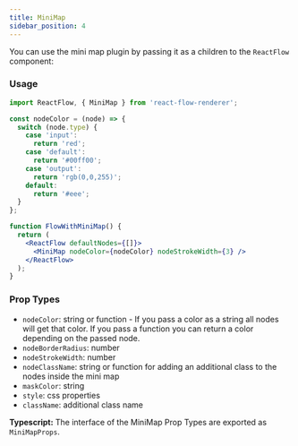 ```yaml
---
title: MiniMap
sidebar_position: 4
---
```


You can use the mini map plugin by passing it as a children to the `ReactFlow` component:

### Usage

```jsx
import ReactFlow, { MiniMap } from 'react-flow-renderer';

const nodeColor = (node) => {
  switch (node.type) {
    case 'input':
      return 'red';
    case 'default':
      return '#00ff00';
    case 'output':
      return 'rgb(0,0,255)';
    default:
      return '#eee';
  }
};

function FlowWithMiniMap() {
  return (
    <ReactFlow defaultNodes={[]}>
      <MiniMap nodeColor={nodeColor} nodeStrokeWidth={3} />
    </ReactFlow>
  );
}
```

### Prop Types

- `nodeColor`: string or function - If you pass a color as a string all nodes will get that color. If you pass a function you can return a color depending on the passed node.
- `nodeBorderRadius`: number
- `nodeStrokeWidth`: number
- `nodeClassName`: string or function for adding an additional class to the nodes inside the mini map
- `maskColor`: string
- `style`: css properties
- `className`: additional class name

**Typescript:** The interface of the MiniMap Prop Types are exported as `MiniMapProps`.
